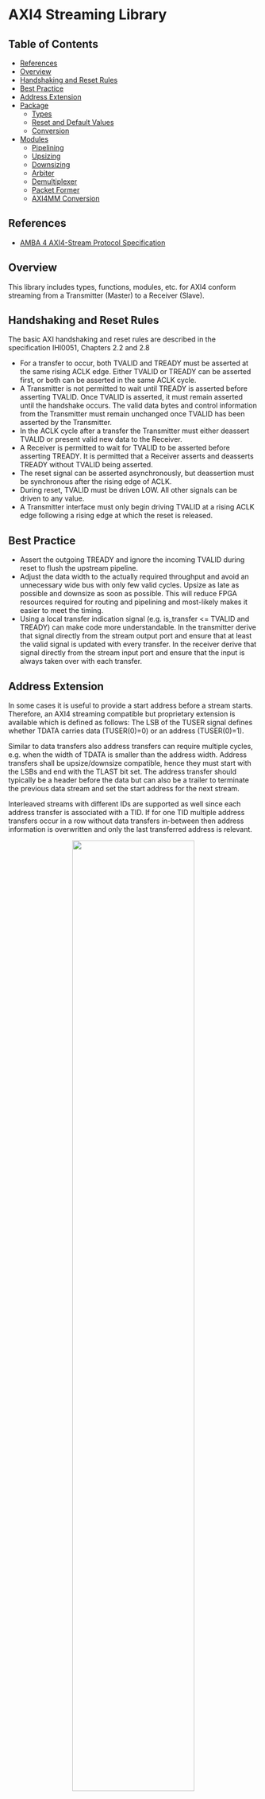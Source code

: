 # AXI4 Streaming Library

## Table of Contents
* [References](#references)
* [Overview](#overview)
* [Handshaking and Reset Rules](#handshaking-and-reset-rules)
* [Best Practice](#best-practice)
* [Address Extension](#address-extension)
* [Package](#package)
  - [Types](#types)
  - [Reset and Default Values](#reset-and-default-values)
  - [Conversion](#conversion)
* [Modules](#modules)
  - [Pipelining](#pipelining)
  - [Upsizing](#upsizing)
  - [Downsizing](#downsizing)
  - [Arbiter](#arbiter)
  - [Demultiplexer](#demultiplexer)
  - [Packet Former](#packet-former)
  - [AXI4MM Conversion](#axi4mm-conversion)

## References

* [AMBA 4 AXI4-Stream Protocol Specification](https://developer.arm.com/documentation/ihi0051/a/?lang=en)

## Overview

This library includes types, functions, modules, etc. for AXI4 conform streaming from
a Transmitter (Master) to a Receiver (Slave).

## Handshaking and Reset Rules

The basic AXI handshaking and reset rules are described in the specification IHI0051, Chapters 2.2 and 2.8

* For a transfer to occur, both TVALID and TREADY must be asserted at the same rising ACLK edge.
  Either TVALID or TREADY can be asserted first, or both can be asserted in the same ACLK cycle.
* A Transmitter is not permitted to wait until TREADY is asserted before asserting TVALID.
  Once TVALID is asserted, it must remain asserted until the handshake occurs.
  The valid data bytes and control information from the Transmitter must remain unchanged once
  TVALID has been asserted by the Transmitter.
* In the ACLK cycle after a transfer the Transmitter must either deassert TVALID or present valid
  new data to the Receiver.
* A Receiver is permitted to wait for TVALID to be asserted before asserting TREADY.
  It is permitted that a Receiver asserts and deasserts TREADY without TVALID being asserted.
* The reset signal can be asserted asynchronously, but deassertion must be synchronous after the
  rising edge of ACLK.
* During reset, TVALID must be driven LOW. All other signals can be driven to any value.
* A Transmitter interface must only begin driving TVALID at a rising ACLK edge following a rising
  edge at which the reset is released.

## Best Practice

* Assert the outgoing TREADY and ignore the incoming TVALID during reset to flush the upstream pipeline.
* Adjust the data width to the actually required throughput and avoid an unnecessary wide bus
  with only few valid cycles. Upsize as late as possible and downsize as soon as possible.
  This will reduce FPGA resources required for routing and pipelining and most-likely makes
  it easier to meet the timing.
* Using a local transfer indication signal (e.g. is_transfer <= TVALID and TREADY) can make code
  more understandable.
  In the transmitter derive that signal directly from the stream output port and ensure that at least
  the valid signal is updated with every transfer.
  In the receiver derive that signal directly from the stream input port and ensure that the input is
  always taken over with each transfer.

## Address Extension

In some cases it is useful to provide a start address before a stream starts.
Therefore, an AXI4 streaming compatible but proprietary extension is available which is defined as follows:
The LSB of the TUSER signal defines whether TDATA carries data (TUSER(0)=0) or an address (TUSER(0)=1).

Similar to data transfers also address transfers can require multiple cycles, e.g. when the width of TDATA is smaller than the address width.
Address transfers shall be upsize/downsize compatible, hence they must start with the LSBs and end with the TLAST bit set.
The address transfer should typically be a header before the data but can also be a trailer to terminate
the previous data stream and set the start address for the next stream.

Interleaved streams with different IDs are supported as well since each address transfer is associated with a TID.
If for one TID multiple address transfers occur in a row without data transfers in-between then address information
is overwritten and only the last transferred address is relevant.

<div align="center"> <img src="./figures/address_extension.drawio.svg" width="70%"> </div>


## Flow Control

AXI data transfers can be paused when the outgoing upstream ready signal towards the transmitter
and the outgoing downstream valid signal towards the receiver are pulled LOW at the same time.
Hence, if you gate both signals synchronously then you can throttle the data transfer rate.

<div align="center"> <img src="./axi_flow_control.drawio.svg"> </div>

1. Transmitter Throttle:
Use the incoming upstream valid signal as clock enable for the gate control logic.
Example: Assume that the receiver is always ready to accept data (ds_ready=1) and the gate control
logic output toggles with every clock enable.
Thus, the transmitter valid rate will be divided and slow down by 50%. 

2. Receiver Throttle:
Use the incoming downstream ready signal as clock enable for the gate control logic.
Example: Assume that the transmitter can always provide data (us_valid=1) and the gate control
logic output toggles with every clock enable.
Thus, the receiver request/ready rate will be divided and slow down by 50%. 

Consideration

* If the receiver is always ready to accept data (ds_ready=1) and the transmitter can always
  provide data (us_valid=1) then you can set a defined data rate based on the AXI clock frequency.
* The gates must be open if AXI pipeline flushing or pre-filling is required.


## Package

The [VHDL Package](./pkg.vhdl) includes useful types, constants, functions and procedures.

### Types

* type **axi4s** : record, unconstrained AXI4 streaming channel for any data width (source is the AXI master)
* type **a_axi4s** is array (integer range <>) of axi4s : General unconstrained AXI4 streaming vector type

### Reset and Default Values

* function **reset**(s: axi4s) return axi4s: Reset AXI4 streaming channel
* function **reset**(s: a_axi4s) return a_axi4s : Reset AXI4 streaming vector
* function **reset_axi4s**(...) return axi4s : Constant reset value of streaming channel with specific width of elements

### Conversion

* function  **length** : number of overall bits in the AXI4 stream record, including the valid (but without the ready)
* function  **to_record** : split a SLV into AXI4 streaming channel record elements
* function  **to_slv** : concatenate all AXI4 streaming channel record elements into a SLV
* function  **dest_id_resize** : Pad or trim TID or TDEST signal
* function  **user_resize** : Pad or trim TUSER signal.
* procedure **bypass** : Stream bypass with interface adjustments -> padding, trimming and some error checks.
                         (procedure expects variables as input and output)

## Modules

### Pipelining

### Upsizing

### Downsizing

### Arbiter

### Demultiplexer

### Packet Former

### AXI4S Master to AXI4MM Slave Conversion

This conversion is useful to write/read a continuous data block or stream to/from memory.
Only a start address is required before the block/stream begins, hence the AXI4S [Address Extension](#address-extension) is mandatory.

#### to_axi4mm_write

This module converts an AXI4S input stream into an AXI4MM write access (channels AW and W).
AXI4S and AXI4MM data width must be the same, hence typically you have to upsize or downsize
the AXI4S input to match the AXI4MM data width.
Efficient AXI4MM transfers require burst support, hence the input stream should be buffered and split into packets/bursts.
This module intentionally does not include any buffers because each use case requires a different buffering concept.
Hence, an additional AXI4S buffer should be placed at the input of this module, e.g. the axi4s.packet_former .

#### to_axi4mm_read

This module converts an AXI4S input stream into an AXI4MM read access (channel AR) and an AXI4MM read response (channel R) into an AXI4S output stream.


### AXI4MM Master to AXI4S Slave Conversion

Currently, there is no use case for such a conversion. Hence, the development of modules like **from_axi4mm_write** or **from_axi4mm_read** is deferred.